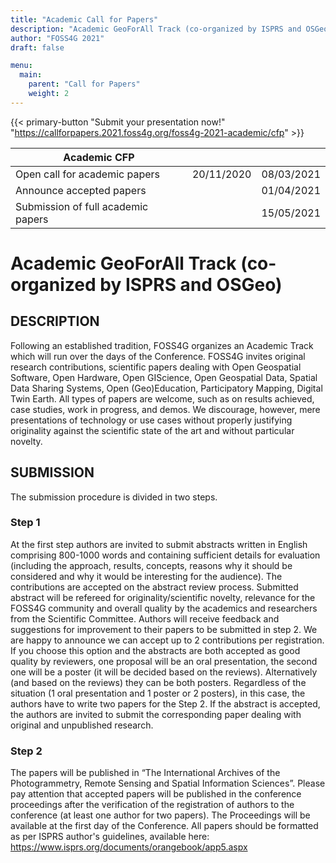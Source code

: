 ```yaml
---
title: "Academic Call for Papers"
description: "Academic GeoForAll Track (co-organized by ISPRS and OSGeo)"
author: "FOSS4G 2021"
draft: false

menu:
  main:
    parent: "Call for Papers"
    weight: 2
---
```


{{< primary-button "Submit your presentation now!" "https://callforpapers.2021.foss4g.org/foss4g-2021-academic/cfp" >}}

| Academic CFP                      |            |            |
|-----------------------------------|------------|------------|
|Open call for academic papers      | 20/11/2020 | 08/03/2021 |
|Announce accepted papers           |            | 01/04/2021 |
|Submission of full academic papers |            | 15/05/2021 |


# Academic GeoForAll Track (co-organized by ISPRS and OSGeo)

## DESCRIPTION

Following an established tradition, FOSS4G organizes an Academic Track which will run over the days of the Conference. FOSS4G invites original research contributions, scientific papers dealing with Open Geospatial Software, Open Hardware, Open GIScience, Open Geospatial Data, Spatial Data Sharing Systems, Open (Geo)Education, Participatory Mapping, Digital Twin Earth. All types of papers are welcome, such as on results achieved, case studies, work in progress, and demos. We discourage, however, mere presentations of technology or use cases without properly justifying originality against the scientific state of the art and without particular novelty.

## SUBMISSION

The submission procedure is divided in two steps. 

### **Step 1**

At the first step authors are invited to submit abstracts written in English comprising 800-1000 words and containing sufficient details for evaluation (including the approach, results, concepts, reasons why it should be considered and why it would be interesting for the audience). 
The contributions are accepted on the abstract review process. Submitted abstract will be refereed for originality/scientific novelty, relevance for the FOSS4G community and overall quality by the academics and researchers from the Scientific Committee. Authors will receive feedback and suggestions for improvement to their papers to be submitted in step 2.
We are happy to announce we can accept up to 2 contributions per registration. If you choose this option and the abstracts are both accepted as good quality by reviewers, one proposal will be an oral presentation, the second one will be a poster (it will be decided based on the reviews). Alternatively (and based on the reviews) they can be both posters. Regardless of the situation (1 oral presentation and 1 poster or 2 posters), in this case, the authors have to write two papers for the Step 2. 
If the abstract is accepted, the authors are invited to submit the corresponding paper dealing with original and unpublished research. 

### **Step 2**
The papers will be published in “The International Archives of the Photogrammetry, Remote Sensing and Spatial Information Sciences”. Please pay attention that accepted papers will be published in the conference proceedings after the verification of the registration of authors to the conference (at least one author for two papers). The Proceedings will be available at the first day of the Conference.
All papers should be formatted as per ISPRS author's guidelines, available here:  https://www.isprs.org/documents/orangebook/app5.aspx
